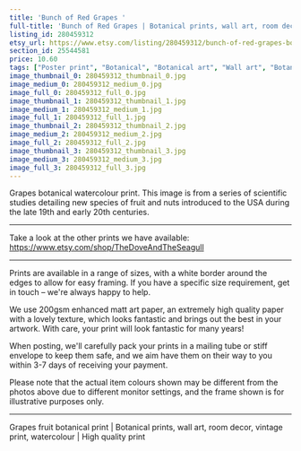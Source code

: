 ```yaml
---
title: 'Bunch of Red Grapes '
full-title: 'Bunch of Red Grapes | Botanical prints, wall art, room decor, vintage print, watercolour | High quality print'
listing_id: 280459312
etsy_url: https://www.etsy.com/listing/280459312/bunch-of-red-grapes-botanical-prints?utm_source=site&utm_medium=api&utm_campaign=api
section_id: 25544581
price: 10.60
tags: ["Poster print", "Botanical", "Botanical art", "Wall art", "Botanical poster", "Vintage", "Plant", "Watercolour", "Fruit", "Vintage print", "Grapes", "High quality print", "USDA Pomological"]
image_thumbnail_0: 280459312_thumbnail_0.jpg
image_medium_0: 280459312_medium_0.jpg
image_full_0: 280459312_full_0.jpg
image_thumbnail_1: 280459312_thumbnail_1.jpg
image_medium_1: 280459312_medium_1.jpg
image_full_1: 280459312_full_1.jpg
image_thumbnail_2: 280459312_thumbnail_2.jpg
image_medium_2: 280459312_medium_2.jpg
image_full_2: 280459312_full_2.jpg
image_thumbnail_3: 280459312_thumbnail_3.jpg
image_medium_3: 280459312_medium_3.jpg
image_full_3: 280459312_full_3.jpg
---
```

Grapes botanical watercolour print. This image is from a series of scientific studies detailing new species of fruit and nuts introduced to the USA during the late 19th and early 20th centuries.

---

Take a look at the other prints we have available:
https://www.etsy.com/shop/TheDoveAndTheSeagull

---

Prints are available in a range of sizes, with a white border around the edges to allow for easy framing. If you have a specific size requirement, get in touch – we&#39;re always happy to help.

We use 200gsm enhanced matt art paper, an extremely high quality paper with a lovely texture, which looks fantastic and brings out the best in your artwork. With care, your print will look fantastic for many years!

When posting, we&#39;ll carefully pack your prints in a mailing tube or stiff envelope to keep them safe, and we aim have them on their way to you within 3-7 days of receiving your payment.

Please note that the actual item colours shown may be different from the photos above due to different monitor settings, and the frame shown is for illustrative purposes only.

---

Grapes fruit botanical print | Botanical prints, wall art, room decor, vintage print, watercolour | High quality print
